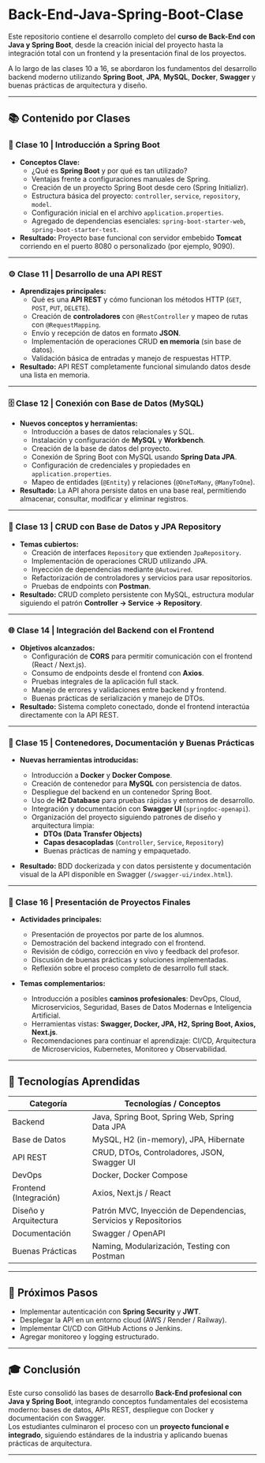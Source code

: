 # Back-End-Java-Spring-Boot-Clase

Este repositorio contiene el desarrollo completo del **curso de Back-End con Java y Spring Boot**, desde la creación inicial del proyecto hasta la integración total con un frontend y la presentación final de los proyectos.

A lo largo de las clases 10 a 16, se abordaron los fundamentos del desarrollo backend moderno utilizando **Spring Boot**, **JPA**, **MySQL**, **Docker**, **Swagger** y buenas prácticas de arquitectura y diseño.

---

## 📚 Contenido por Clases

### 🧱 Clase 10 | Introducción a Spring Boot
- **Conceptos Clave:**
  - ¿Qué es **Spring Boot** y por qué es tan utilizado?
  - Ventajas frente a configuraciones manuales de Spring.
  - Creación de un proyecto Spring Boot desde cero (Spring Initializr).
  - Estructura básica del proyecto: `controller`, `service`, `repository`, `model`.
  - Configuración inicial en el archivo `application.properties`.
  - Agregado de dependencias esenciales: `spring-boot-starter-web`, `spring-boot-starter-test`.
- **Resultado:** Proyecto base funcional con servidor embebido **Tomcat** corriendo en el puerto 8080 o personalizado (por ejemplo, 9090).

---

### ⚙️ Clase 11 | Desarrollo de una API REST
- **Aprendizajes principales:**
  - Qué es una **API REST** y cómo funcionan los métodos HTTP (`GET`, `POST`, `PUT`, `DELETE`).
  - Creación de **controladores** con `@RestController` y mapeo de rutas con `@RequestMapping`.
  - Envío y recepción de datos en formato **JSON**.
  - Implementación de operaciones CRUD **en memoria** (sin base de datos).
  - Validación básica de entradas y manejo de respuestas HTTP.
- **Resultado:** API REST completamente funcional simulando datos desde una lista en memoria.

---

### 🗄️ Clase 12 | Conexión con Base de Datos (MySQL)
- **Nuevos conceptos y herramientas:**
  - Introducción a bases de datos relacionales y SQL.
  - Instalación y configuración de **MySQL** y **Workbench**.
  - Creación de la base de datos del proyecto.
  - Conexión de Spring Boot con MySQL usando **Spring Data JPA**.
  - Configuración de credenciales y propiedades en `application.properties`.
  - Mapeo de entidades (`@Entity`) y relaciones (`@OneToMany`, `@ManyToOne`).
- **Resultado:** La API ahora persiste datos en una base real, permitiendo almacenar, consultar, modificar y eliminar registros.

---

### 🧩 Clase 13 | CRUD con Base de Datos y JPA Repository
- **Temas cubiertos:**
  - Creación de interfaces `Repository` que extienden `JpaRepository`.
  - Implementación de operaciones CRUD utilizando JPA.
  - Inyección de dependencias mediante `@Autowired`.
  - Refactorización de controladores y servicios para usar repositorios.
  - Pruebas de endpoints con **Postman**.
- **Resultado:** CRUD completo persistente con MySQL, estructura modular siguiendo el patrón **Controller → Service → Repository**.

---

### 🌐 Clase 14 | Integración del Backend con el Frontend
- **Objetivos alcanzados:**
  - Configuración de **CORS** para permitir comunicación con el frontend (React / Next.js).
  - Consumo de endpoints desde el frontend con **Axios**.
  - Pruebas integrales de la aplicación full stack.
  - Manejo de errores y validaciones entre backend y frontend.
  - Buenas prácticas de serialización y manejo de DTOs.
- **Resultado:** Sistema completo conectado, donde el frontend interactúa directamente con la API REST.

---

### 🧰 Clase 15 | Contenedores, Documentación y Buenas Prácticas
- **Nuevas herramientas introducidas:**
  - Introducción a **Docker** y **Docker Compose**.
  - Creación de contenedor para **MySQL** con persistencia de datos.
  - Despliegue del backend en un contenedor Spring Boot.
  - Uso de **H2 Database** para pruebas rápidas y entornos de desarrollo.
  - Integración y documentación con **Swagger UI** (`springdoc-openapi`).
  - Organización del proyecto siguiendo patrones de diseño y arquitectura limpia:
    - **DTOs (Data Transfer Objects)**
    - **Capas desacopladas** (`Controller`, `Service`, `Repository`)
    - Buenas prácticas de naming y empaquetado.

- **Resultado:** BDD dockerizada y con datos persistente y documentación visual de la API disponible en Swagger (`/swagger-ui/index.html`).

---

### 🚀 Clase 16 | Presentación de Proyectos Finales
- **Actividades principales:**
  - Presentación de proyectos por parte de los alumnos.
  - Demostración del backend integrado con el frontend.
  - Revisión de código, corrección en vivo y feedback del profesor.
  - Discusión de buenas prácticas y soluciones implementadas.
  - Reflexión sobre el proceso completo de desarrollo full stack.

- **Temas complementarios:**
  - Introducción a posibles **caminos profesionales**: DevOps, Cloud, Microservicios, Seguridad, Bases de Datos Modernas e Inteligencia Artificial.
  - Herramientas vistas: **Swagger, Docker, JPA, H2, Spring Boot, Axios, Next.js**.
  - Recomendaciones para continuar el aprendizaje: CI/CD, Arquitectura de Microservicios, Kubernetes, Monitoreo y Observabilidad.

---

## 🧠 Tecnologías Aprendidas
| Categoría | Tecnologías / Conceptos |
|------------|-------------------------|
| Backend | Java, Spring Boot, Spring Web, Spring Data JPA |
| Base de Datos | MySQL, H2 (in-memory), JPA, Hibernate |
| API REST | CRUD, DTOs, Controladores, JSON, Swagger UI |
| DevOps | Docker, Docker Compose |
| Frontend (Integración) | Axios, Next.js / React |
| Diseño y Arquitectura | Patrón MVC, Inyección de Dependencias, Servicios y Repositorios |
| Documentación | Swagger / OpenAPI |
| Buenas Prácticas | Naming, Modularización, Testing con Postman |

---

## 🧭 Próximos Pasos
- Implementar autenticación con **Spring Security** y **JWT**.
- Desplegar la API en un entorno cloud (AWS / Render / Railway).
- Implementar CI/CD con GitHub Actions o Jenkins.
- Agregar monitoreo y logging estructurado.

---

## 🎓 Conclusión
Este curso consolidó las bases de desarrollo **Back-End profesional con Java y Spring Boot**, integrando conceptos fundamentales del ecosistema moderno: bases de datos, APIs REST, despliegue con Docker y documentación con Swagger.  
Los estudiantes culminaron el proceso con un **proyecto funcional e integrado**, siguiendo estándares de la industria y aplicando buenas prácticas de arquitectura.

---
